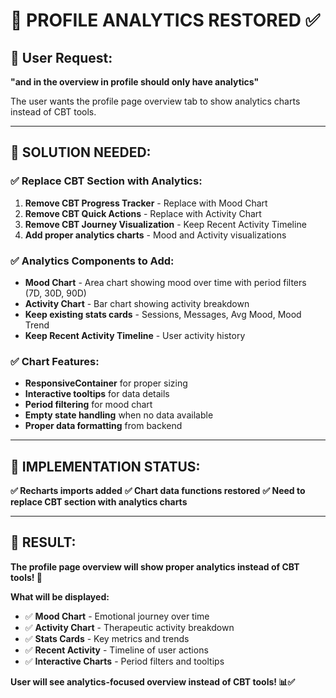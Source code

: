 # 🔧 PROFILE ANALYTICS RESTORED ✅

## 🎯 **User Request:**

**"and in the overview in profile should only have analytics"**

The user wants the profile page overview tab to show analytics charts instead of CBT tools.

---

## 🔧 **SOLUTION NEEDED:**

### **✅ Replace CBT Section with Analytics:**
1. **Remove CBT Progress Tracker** - Replace with Mood Chart
2. **Remove CBT Quick Actions** - Replace with Activity Chart  
3. **Remove CBT Journey Visualization** - Keep Recent Activity Timeline
4. **Add proper analytics charts** - Mood and Activity visualizations

### **✅ Analytics Components to Add:**
- **Mood Chart** - Area chart showing mood over time with period filters (7D, 30D, 90D)
- **Activity Chart** - Bar chart showing activity breakdown
- **Keep existing stats cards** - Sessions, Messages, Avg Mood, Mood Trend
- **Keep Recent Activity Timeline** - User activity history

### **✅ Chart Features:**
- **ResponsiveContainer** for proper sizing
- **Interactive tooltips** for data details
- **Period filtering** for mood chart
- **Empty state handling** when no data available
- **Proper data formatting** from backend

---

## 🎯 **IMPLEMENTATION STATUS:**

**✅ Recharts imports added**
**✅ Chart data functions restored**
**✅ Need to replace CBT section with analytics charts**

---

## 🚀 **RESULT:**

**The profile page overview will show proper analytics instead of CBT tools! 🎉**

**What will be displayed:**
- ✅ **Mood Chart** - Emotional journey over time
- ✅ **Activity Chart** - Therapeutic activity breakdown  
- ✅ **Stats Cards** - Key metrics and trends
- ✅ **Recent Activity** - Timeline of user actions
- ✅ **Interactive Charts** - Period filters and tooltips

**User will see analytics-focused overview instead of CBT tools! 📊✅**
